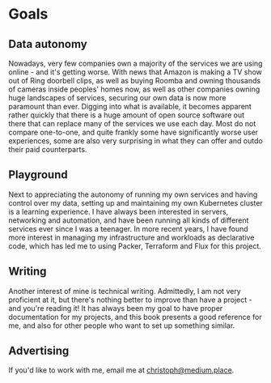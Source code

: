 # Goals

## Data autonomy

Nowadays, very few companies own a majority of the services we are using online - and it's getting worse. With news that Amazon is making a TV show out of Ring doorbell clips, as well as buying Roomba and owning thousands of cameras inside peoples' homes now, as well as other companies owning huge landscapes of services, securing our own data is now more paramount than ever. Digging into what is available, it becomes apparent rather quickly that there is a huge amount of open source software out there that can replace many of the services we use each day. Most do not compare one-to-one, and quite frankly some have significantly worse user experiences, some are also very surprising in what they can offer and outdo their paid counterparts.  

## Playground

Next to appreciating the autonomy of running my own services and having control over my data, setting up and maintaining my own Kubernetes cluster is a learning experience. I have always been interested in servers, networking and automation, and have been running all kinds of different services ever since I was a teenager. In more recent years, I have found more interest in managing my infrastructure and workloads as declarative code, which has led me to using Packer, Terraform and Flux for this project.

## Writing

Another interest of mine is technical writing. Admittedly, I am not very proficient at it, but there's nothing better to improve than have a project - and you're reading it! It has always been my goal to have proper documentation for my projects, and this book presents a good reference for me, and also for other people who want to set up something similar.

## Advertising

If you'd like to work with me, email me at [christoph@medium.place](mailto:christoph@medium.place).
